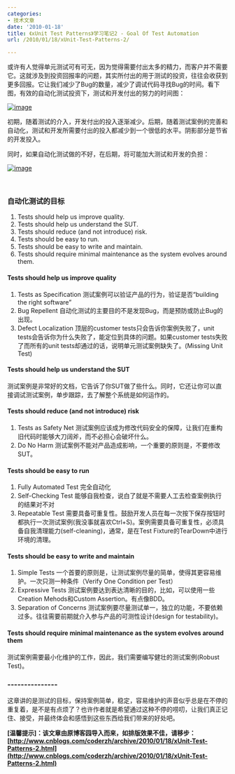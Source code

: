```yaml
---
categories:
- 技术文章
date: '2010-01-18'
title: 《xUnit Test Patterns》学习笔记2 - Goal Of Test Automation
url: /2010/01/18/xUnit-Test-Patterns-2/

---
```



或许有人觉得单元测试可有可无，因为觉得需要付出太多的精力，而客户并不需要它。这就涉及到投资回报率的问题，其实所付出的用于测试的投资，往往会收获到更多回报。它让我们减少了Bug的数量，减少了调试代码寻找Bug的时间。看下图，有效的自动化测试投资下，测试和开发付出的努力的时间图：
  
[![image](http://images.cnblogs.com/cnblogs_com/coderzh/WindowsLiveWriter/xUnitTestPatterns2GoalOfTestAutomation_FF5C/image_thumb.png "image")](http://images.cnblogs.com/cnblogs_com/coderzh/WindowsLiveWriter/xUnitTestPatterns2GoalOfTestAutomation_FF5C/image_2.png) 

初期，随着测试的介入，开发付出的投入逐渐减少。后期，随着测试案例的完善和自动化，测试和开发所需要付出的投入都减少到一个很低的水平。阴影部分是节省的开发投入。

同时，如果自动化测试做的不好，在后期，将可能加大测试和开发的负担：
  
[![image](http://images.cnblogs.com/cnblogs_com/coderzh/WindowsLiveWriter/xUnitTestPatterns2GoalOfTestAutomation_FF5C/image_thumb_2.png "image")](http://images.cnblogs.com/cnblogs_com/coderzh/WindowsLiveWriter/xUnitTestPatterns2GoalOfTestAutomation_FF5C/image_6.png) 

&nbsp;

### 自动化测试的目标

1.  Tests should help us improve quality.
2.  Tests should help us understand the SUT.
3.  Tests should reduce (and not introduce) risk.
4.  Tests should be easy to run.
5.  Tests should be easy to write and maintain.
6.  Tests should require minimal maintenance as the system evolves around them.  

#### Tests should help us improve quality

1.  Tests as Specification 测试案例可以验证产品的行为，验证是否&#8220;building the right software&#8221;
2.  Bug Repellent 自动化测试的主要目的不是发现Bug，而是预防或防止Bug的出现。
3.  Defect Localization 顶层的customer tests只会告诉你案例失败了，unit tests会告诉你为什么失败了，能定位到具体的问题。如果customer tests失败了而所有的unit tests却通过的话，说明单元测试案例缺失了。(Missing Unit Test)  

#### Tests should help us understand the SUT

测试案例是非常好的文档，它告诉了你SUT做了些什么。同时，它还让你可以直接调试测试案例，单步跟踪，去了解整个系统是如何运作的。

#### Tests should reduce (and not introduce) risk

1.  Tests as Safety Net 测试案例应该成为修改代码安全的保障，让我们在重构旧代码时能够大刀阔斧，而不必担心会破坏什么。
2.  Do No Harm 测试案例不能对产品造成影响，一个重要的原则是，不要修改SUT。  

#### Tests should be easy to run

1.  Fully Automated Test 完全自动化
2.  Self-Checking Test 能够自我检查，说白了就是不需要人工去检查案例执行的结果对不对
3.  Repeatable Test 需要具备可重复性。鼓励开发人员在每一次按下保存按钮时都执行一次测试案例(我没事就喜欢Ctrl+S)。案例需要具备可重复性，必须具备自我清理能力(self-cleaning)，通常，是在Test Fixture的TearDown中进行环境的清理。  

#### Tests should be easy to write and maintain

1.  Simple Tests 一个首要的原则是，让测试案例尽量的简单，使得其更容易维护。一次只测一种条件（Verify One Condition per Test）
2.  Expressive Tests 测试案例要达到表达清晰的目的，比如，可以使用一些Creation Mehods和Custom Assertion。有点像BDD。
3.  Separation of Concerns 测试案例要尽量测试单一，独立的功能，不要依赖过多。往往需要前期就介入参与产品的可测性设计(design for testability)。  

#### Tests should require minimal maintenance as the system evolves around them

测试案例需要最小化维护的工作，因此，我们需要编写健壮的测试案例(Robust Test)。

### ---------------

这章讲的是测试的目标，保持案例简单，稳定，容易维护的声音似乎总是在不停的重复着，是不是有点烦了？也许作者就是希望通过这种不停的唠叨，让我们真正记住、接受，并最终体会和感悟到这些东西给我们带来的好处吧。

**[温馨提示]：该文章由原博客园导入而来，如排版效果不佳，请移步：[http://www.cnblogs.com/coderzh/archive/2010/01/18/xUnit-Test-Patterns-2.html](http://www.cnblogs.com/coderzh/archive/2010/01/18/xUnit-Test-Patterns-2.html)**